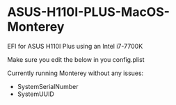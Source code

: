 # ASUS-H110I-PLUS-MacOS-Monterey
EFI for ASUS H110I Plus using an Intel i7-7700K 

Make sure you edit the below in you config.plist

Currently running Monterey without any issues:

- SystemSerialNumber
- SystemUUID


